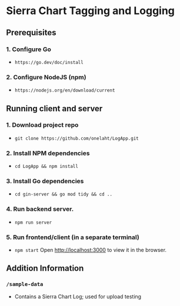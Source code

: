 # Sierra Chart Tagging and Logging

## Prerequisites  

### 1. Configure Go 
- `https://go.dev/doc/install`  

### 2. Configure NodeJS (npm)  
- `https://nodejs.org/en/download/current`  

## Running client and server  

### 1. Download project repo  
- `git clone https://github.com/onelaht/LogApp.git`   

### 2. Install NPM dependencies  
- `cd LogApp && npm install`  

### 3. Install Go dependencies  
- `cd gin-server && go mod tidy && cd ..`  

### 4. Run backend server.  
- `npm run server`  

### 5. Run frontend/client (in a separate terminal)  
- `npm start` 
Open [http://localhost:3000](http://localhost:3000) to view it in the browser.  

## Addition Information  

### `/sample-data`  
- Contains a Sierra Chart Log; used for upload testing